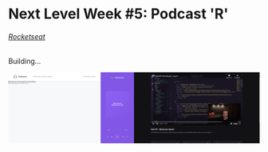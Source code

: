 # Next Level Week #5: Podcast 'R'

###### [Rocketseat](https://rocketseat.com.br)

Building...

![](/public/Aula2.png)
